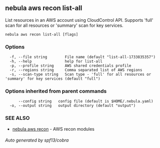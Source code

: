 ## nebula aws recon list-all

List resources in an AWS account using CloudControl API. Supports 'full' scan for all resources or 'summary' scan for key services.

```
nebula aws recon list-all [flags]
```

### Options

```
  -f, --file string        File name (default "list-all-1733835357")
  -h, --help               help for list-all
  -p, --profile string     AWS shared credentials profile
  -r, --regions string     Comma separated list of AWS regions
  -s, --scan-type string   Scan type - 'full' for all resources or 'summary' for key services (default "full")
```

### Options inherited from parent commands

```
      --config string   config file (default is $HOME/.nebula.yaml)
  -o, --output string   output directory (default "output")
```

### SEE ALSO

* [nebula aws recon](nebula_aws_recon.md)	 - AWS recon modules

###### Auto generated by spf13/cobra
